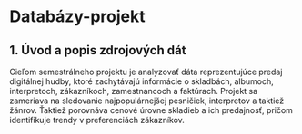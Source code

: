 # Databázy-projekt

## 1. Úvod a popis zdrojových dát
Cieľom semestrálneho projektu je analyzovať dáta reprezentujúce predaj digitálnej hudby, ktoré zachytávajú informácie o skladbách, albumoch, interpretoch, zákazníkoch, zamestnancoch a faktúrach.
Projekt sa zameriava na sledovanie najpopulárnejšej pesničiek, interpretov a taktiež žánrov. Ťaktiež porovnáva cenové úrovne skladieb a ich predajnosť, pričom identifikuje trendy v preferenciách zákazníkov.

